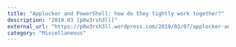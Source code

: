 ```yaml
---
title: "Applocker and PowerShell: how do they tightly work together?"
description: "2019.03 [p0w3rsh3ll]"
external_url: "https://p0w3rsh3ll.wordpress.com/2019/03/07/applocker-and-powershell-how-do-they-tightly-work-together/"
category: "Miscellaneous"
---
```

